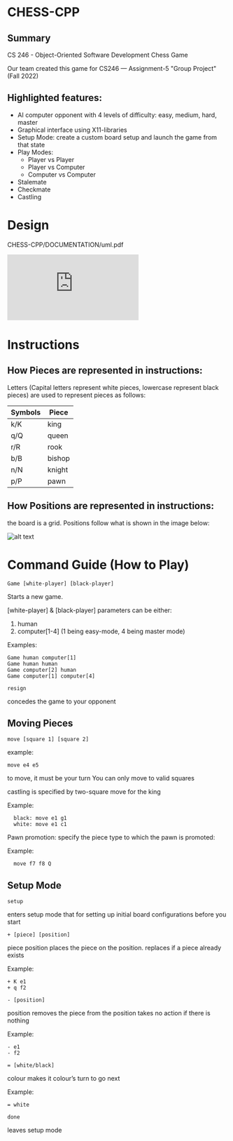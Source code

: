 # CHESS-CPP

## Summary
CS 246 - Object-Oriented Software Development Chess Game

Our team created this game for CS246 — Assignment-5 "Group Project" (Fall 2022)

## Highlighted features:

* AI computer opponent with 4 levels of difficulty: easy, medium, hard, master
* Graphical interface using X11-libraries 
* Setup Mode: create a custom board setup and launch the game from that state 
* Play Modes: 
  * Player vs Player
  * Player vs Computer
  * Computer vs Computer
* Stalemate
* Checkmate
* Castling 

# Design

CHESS-CPP/DOCUMENTATION/uml.pdf

![alt text](https://github.com/Romanhudaj11/CHESS-CPP/blob/DOCUMENTATION/uml.pdf?raw=true)

# Instructions

## How Pieces are represented in instructions: 

  Letters (Capital letters represent white pieces, lowercase represent black pieces) are used to represent pieces as follows: 

  Symbols | Piece
  --------| --------
  k/K     | king
  q/Q     | queen
  r/R     | rook 
  b/B     | bishop
  n/N     | knight
  p/P     | pawn
  
## How Positions are represented in instructions: 

  the board is a grid. Positions follow what is shown in the image below: 
  
  ![alt text](https://www.houseofstaunton.com/media/wysiwyg/ChessBasics/HOS/blank-board.jpg)
  
  

# Command Guide (How to Play)

`Game [white-player] [black-player]`

   Starts a new game. 
    
  [white-player] & [black-player] parameters can be either: 
  
  1. human
  2. computer[1-4] (1 being easy-mode, 4 being master mode)  
    
   Examples: 
   
    Game human computer[1]
    Game human human
    Game computer[2] human
    Game computer[1] computer[4]

`resign`
  
  concedes the game to your opponent
    
## Moving Pieces 
 
  `move [square 1] [square 2]`
  
  example: 

    move e4 e5 

  to move, it must be your turn 
  You can only move to valid squares

  castling is specified by two-square move for the king
  
  Example:

      black: move e1 g1
      white: move e1 c1
      
  Pawn promotion: specify the piece type to which the pawn is promoted: 
  
  Example:

      move f7 f8 Q 

## Setup Mode

`setup`

  enters setup mode that for setting up initial board configurations before you start
  
`+ [piece] [position]`

  piece position places the piece on the position.
  replaces if a piece already exists
  
  Example: 
  
    + K e1
    + q f2

`- [position]`

  position removes the piece from the position
  takes no action if there is nothing
  
  Example: 
  
    - e1
    - f2

`= [white/black]`

  colour makes it colour’s turn to go next
  
  Example: 
  
    = white

`done`

  leaves setup mode


